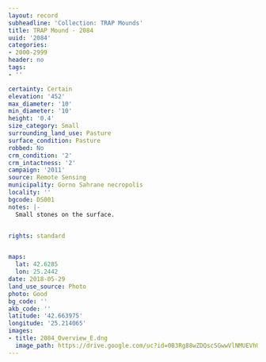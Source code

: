 ```yaml
---
layout: record
subheadline: 'Collection: TRAP Mounds'
title: TRAP Mound - 2084
uuid: '2084'
categories:
- 2000-2999
header: no
tags:
- ''

certainty: Certain
elevation: '452'
max_diameter: '10'
min_diameter: '10'
height: '0.4'
size_category: Small
surrounding_land_use: Pasture
surface_condition: Pasture
robbed: No
crm_condition: '2'
crm_intactness: '2'
campaign: '2011'
source: Remote Sensing
municipality: Gorno Sahrane necropolis
locality: ''
bgcode: DS001
notes: |-
  Small stones on the surface.


rights: standard


maps:
  lat: 42.6285
  lon: 25.2442
date: 2018-05-29
land_use_source: Photo
photo: Good
bg_code: ''
akb_code: ''
latitude: '42.663975'
longitude: '25.214065'
images:
- title: 2084_Overview_E.dng
  image_path: https://drive.google.com/uc?id=0B3Rg88wZDQscSGwwVlNMUEVhUEU
---
```

